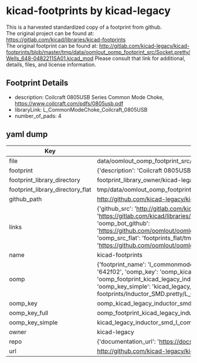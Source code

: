 # kicad-footprints by kicad-legacy  
This is a harvested standardized copy of a footprint from github.  
The original project can be found at:  
https://gitlab.com/kicad/libraries/kicad-footprints  
The original footprint can be found at:
http://gitlab.com/kicad-legacy/kicad-footprints/blob/master/tmp/data/oomlout_oomp_footprint_src/Socket.pretty/Wells_648-0482211SA01.kicad_mod
Please consult that link for additional, details, files, and license information.  
## Footprint Details
* description: Coilcraft 0805USB Series Common Mode Choke, https://www.coilcraft.com/pdfs/0805usb.pdf  
* libraryLink: L_CommonModeChoke_Coilcraft_0805USB  
* number_of_pads: 4  
## yaml dump  
| Key | Value |  
| --- | --- |  
| file | data/oomlout_oomp_footprint_src/kicad-footprints/Inductor_SMD.pretty/L_CommonModeChoke_Coilcraft_0805USB.kicad_mod |  
| footprint | {'description': 'Coilcraft 0805USB Series Common Mode Choke, https://www.coilcraft.com/pdfs/0805usb.pdf', 'libraryLink': 'L_CommonModeChoke_Coilcraft_0805USB', 'number_of_pads': 4} |  
| footprint_library_directory | footprint_library_owner/kicad-legacy_kicad-footprints |  
| footprint_library_directory_flat | tmp/data/oomlout_oomp_footprint_src/footprints_flat/kicad_legacy_inductor_smd_l_commonmodechoke_coilcraft_0805usb/working |  
| github_path | http://github.com/kicad-legacy/kicad-footprints/blob/master/tmp/data/oomlout_oomp_footprint_src/Inductor_SMD.pretty/L_CommonModeChoke_Coilcraft_0805USB.kicad_mod |  
| links | {'github_src': 'http://gitlab.com/kicad-legacy/kicad-footprints/blob/master/tmp/data/oomlout_oomp_footprint_src/Socket.pretty/Wells_648-0482211SA01.kicad_mod', 'github_src_repo': 'https://gitlab.com/kicad/libraries/kicad-footprints', 'oomp_bot': 'tmp/data/oomlout_oomp_footprint_src/footprints/kicad_legacy_inductor_smd_l_commonmodechoke_coilcraft_0805usb/working', 'oomp_bot_github': 'https://github.com/oomlout/oomlout_oomp_footprint_bot/tree/main/tmp/data/oomlout_oomp_footprint_src/footprints/kicad_legacy_inductor_smd_l_commonmodechoke_coilcraft_0805usb/working', 'oomp_src_flat': 'footprints_flat/tmp/data/oomlout_oomp_footprint_src/footprints_flat/kicad_legacy_inductor_smd_l_commonmodechoke_coilcraft_0805usb/working', 'oomp_src_flat_github': 'https://github.com/oomlout/oomlout_oomp_footprint_src/tree/main/tmp/data/oomlout_oomp_footprint_src/footprints_flat/kicad_legacy_inductor_smd_l_commonmodechoke_coilcraft_0805usb/working'} |  
| name | kicad-footprints |  
| oomp | {'footprint_name': 'l_commonmodechoke_coilcraft_0805usb', 'library_name': 'inductor_smd', 'md5': '642f028583630b4281fbfdfcc7a7d019', 'md5_10': '642f028583', 'md5_5': '642f0', 'md5_6': '642f02', 'oomp_key': 'oomp_kicad_legacy_inductor_smd_l_commonmodechoke_coilcraft_0805usb', 'oomp_key_extra': 'oomp_footprint_kicad_legacy_inductor_smd_l_commonmodechoke_coilcraft_0805usb', 'oomp_key_full': 'oomp_footprint_kicad_legacy_inductor_smd_l_commonmodechoke_coilcraft_0805usb_642f02', 'oomp_key_simple': 'kicad_legacy_inductor_smd_l_commonmodechoke_coilcraft_0805usb', 'original_filename': 'data/oomlout_oomp_footprint_src/kicad-footprints/Inductor_SMD.pretty/L_CommonModeChoke_Coilcraft_0805USB.kicad_mod', 'owner_name': 'kicad_legacy'} |  
| oomp_key | oomp_kicad_legacy_inductor_smd_l_commonmodechoke_coilcraft_0805usb |  
| oomp_key_full | oomp_footprint_kicad_legacy_inductor_smd_l_commonmodechoke_coilcraft_0805usb |  
| oomp_key_simple | kicad_legacy_inductor_smd_l_commonmodechoke_coilcraft_0805usb |  
| owner | kicad-legacy |  
| repo | {'documentation_url': 'https://docs.github.com/rest/repos/repos#get-a-repository', 'message': 'Not Found'} |  
| url | http://github.com/kicad-legacy/kicad-footprints |  

